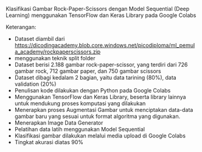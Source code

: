Klasifikasi Gambar Rock-Paper-Scissors dengan Model Sequential (Deep Learning) menggunakan TensorFlow dan Keras Library pada Google Colabs

Keterangan:

* Dataset diambil dari https://dicodingacademy.blob.core.windows.net/picodiploma/ml_pemula_academy/rockpaperscissors.zip 
* menggunakan teknik split folder
* Dataset berisi 2.188 gambar rock-paper-scissor, yang terdiri dari 726 gambar rock, 712 gambar paper, dan 750 gambar scissors
* Dataset dibagi kedalam 2 bagian, yaitu data tarining (80%), data validation (20%)
* Penulisan kode dilakukan dengan Python pada Google Colabs
* Menggunakan TensorFlow dan Keras Library, beserta library lainnya untuk mendukung proses komputasi yang dilakukan
* Menerapkan proses Augmentasi Gambar untuk menciptakan data-data gambar baru yang sesuai untuk format algoritma yang digunakan.
* Menerapkan Image Data Generator
* Pelatihan data latih menggunakan Model Sequential
* Klasifikasi gambar dilakukan melalui media upload di Google Colabs
* Tingkat akurasi diatas 90%
